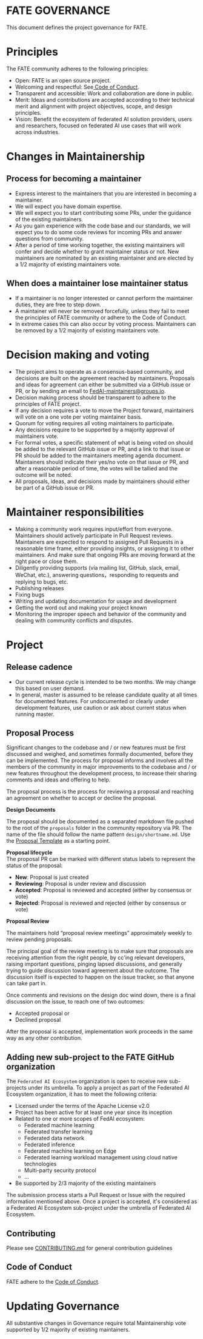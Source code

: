 # **FATE GOVERNANCE** #

This document defines the project governance for FATE.
# Principles #
The FATE community adheres to the following principles:

- Open: FATE is an open source project.
- Welcoming and respectful: See[ Code of Conduct](./CODE_OF_CONDUCT.md). 
- Transparent and accessible: Work and collaboration are done in public.
- Merit: Ideas and contributions are accepted according to their technical merit and alignment with project objectives, scope, and design principles.
- Vision: Benefit the ecosystem of federated AI solution providers, users and researchers, focused on federated AI use cases that will work across industries.

# Changes in Maintainership #
## Process for becoming a maintainer ##
- Express interest to the maintainers that you are interested in becoming a maintainer. 
- We will expect you have domain expertise.
- We will expect you to start contributing some PRs, under the guidance of the existing maintainers.
- As you gain experience with the code base and our standards, we will expect you to do some code reviews for incoming PRs and answer questions from community.
- After a period of time working together, the existing maintainers will confer and decide whether to grant maintainer status or not. New maintainers are nominated by an existing maintainer and are elected by a 1/2 majority of existing maintainers vote.
## When does a maintainer lose maintainer status ##
- If a maintainer is no longer interested or cannot perform the maintainer duties, they are free to step down.
- A maintainer will never be removed forcefully, unless they fail to meet the principles of FATE community or adhere to the Code of Conduct.
- In extreme cases this can also occur by voting process. Maintainers can be removed by a 1/2 majority of existing maintainers vote.
# Decision making and voting #
- The project aims to operate as a consensus-based community, and decisions are built on the agreement reached by maintainers. Proposals and ideas for agreement can either be submitted via a GitHub issue or PR, or by sending an email to [FedAI-maintainers@groups.io](https://groups.io/g/FedAI-maintainers).
- Decision making process should be transparent to adhere to the principles of FATE project.
- If any decision requires a vote to move the Project forward, maintainers will vote on a one vote per voting maintainer basis.
- Quorum for voting requires all voting maintainers to participate. 
- Any decisions require to be supported by a majority approval of maintainers vote.
- For formal votes, a specific statement of what is being voted on should be added to the relevant GitHub issue or PR, and a link to that issue or PR should be added to the maintainers meeting agenda document. Maintainers should indicate their yes/no vote on that issue or PR, and after a reasonable period of time, the votes will be tallied and the outcome will be noted.
- All proposals, ideas, and decisions made by maintainers should either be part of a GitHub issue or PR.
# Maintainer responsibilities #
- Making a community work requires input/effort from everyone. Maintainers should actively participate in Pull Request reviews. Maintainers are expected to respond to assigned Pull Requests in a reasonable time frame, either providing insights, or assigning it to other maintainers. And make sure that ongoing PRs are moving forward at the right pace or close them.
- Diligently providing supports (via mailing list, GitHub, slack, email, WeChat, etc.), answering questions，responding to requests and replying to bugs, etc.
- Publishing releases
- Fixing bugs
- Writing and updating documentation for usage and development
- Getting the word out and making your project known 
- Monitoring the improper speech and behavior of the community and dealing with community conflicts and disputes. 
# Project #
## Release cadence ##
- Our current release cycle is intended to be two months. We may change this based on user demand.
- In general, master is assumed to be release candidate quality at all times for documented features. For undocumented or clearly under development features, use caution or ask about current status when running master.
## Proposal Process ##
Significant changes to the codebase and / or new features must be first discussed and weighed, and sometimes formally documented, before they can be implemented. The process for proposal informs and involves all the members of the community in major improvements to the codebase and / or new features throughout the development process, to increase their sharing comments and ideas and offering to help.

The proposal process is the process for reviewing a proposal and reaching an agreement on whether to accept or decline the proposal.

**Design Documents**

The proposal should be documented as a separated markdown file pushed to the root of the `proposals` folder in the community repository via PR. The name of the file should follow the name pattern `design/shortname.md`.
Use the [Proposal Template](./PROPOSAL_TEMPLATE.md) as a starting point.

**Proposal lifecycle**  
The proposal PR can be marked with different status labels to represent the status of the proposal:

- **New**: Proposal is just created
- **Reviewing**: Proposal is under review and discussion
- **Accepted**: Proposal is reviewed and accepted (either by consensus or vote)
- **Rejected**: Proposal is reviewed and rejected (either by consensus or vote)

**Proposal Review**

The maintainers hold “proposal review meetings” approximately weekly to review pending proposals.

The principal goal of the review meeting is to make sure that proposals are receiving attention from the right people, by cc'ing relevant developers, raising important questions, pinging lapsed discussions, and generally trying to guide discussion toward agreement about the outcome. The discussion itself is expected to happen on the issue tracker, so that anyone can take part in.

Once comments and revisions on the design doc wind down, there is a final discussion on the issue, to reach one of two outcomes:

- Accepted proposal or
- Declined proposal

After the proposal is accepted, implementation work proceeds in the same way as any other contribution.

## Adding new sub-project to the FATE GitHub organization ##
The `Federated AI Ecosystem` organization is open to receive new sub-projects under its umbrella. To apply a project as part of the Federated AI Ecosystem organization, it has to meet the following criteria:

- Licensed under the terms of the Apache License v2.0
- Project has been active for at least one year since its inception
- Related to one or more scopes of FedAI ecosystem:
	- Federated machine learning
	- Federated transfer learning
	- Federated data network
	- Federated inference
	- Federated machine learning on Edge
	- Federated learning workload management using cloud native technologies
	- Multi-party security protocol
	- …
- Be supported by 2/3 majority of the existing maintainers

The submission process starts a Pull Request or Issue with the required information mentioned above. Once a project is accepted, it's considered as a Federated AI Ecosystem sub-project under the umbrella of Federated AI Ecosystem.
## Contributing ##
Please see [CONTRIBUTING.md](./CONTRIBUTING.md) for general contribution guidelines
## Code of Conduct ##
FATE adhere to the [Code of Conduct](./CODE_OF_CONDUCT.md).
# Updating Governance #
All substantive changes in Governance require total Maintainership vote supported by 1/2 majority of existing maintainers.

